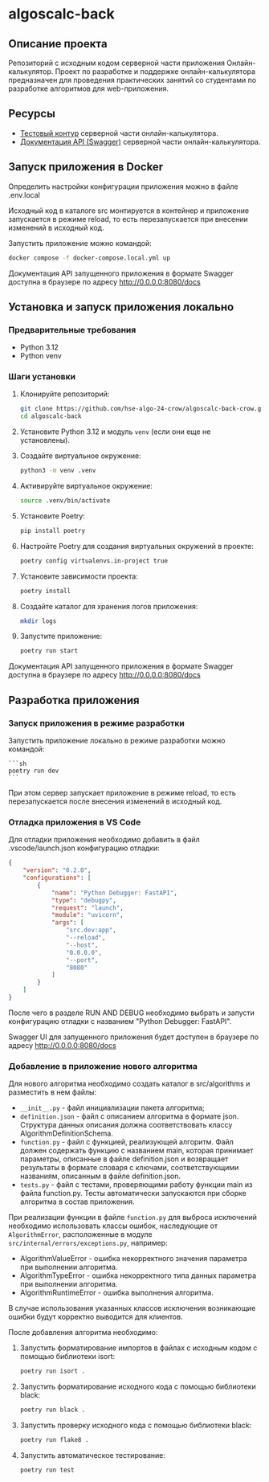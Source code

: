 # algoscalc-back

## Описание проекта
Репозиторий с исходным кодом серверной части приложения Онлайн-калькулятор. Проект по разработке и поддержке онлайн-калькулятора предназначен для проведения практических занятий со студентами по разработке алгоритмов для web-приложения.

## Ресурсы
- [Тестовый контур](https://crow.ommat.ru/api/algorithms) серверной части онлайн-калькулятора.
- [Документация API (Swagger)](https://crow.ommat.ru/docs) серверной части онлайн-калькулятора.

## Запуск приложения в Docker
Определить настройки конфигурации приложения можно в файле .env.local

Исходный код в каталоге src монтируется в контейнер и приложение запускается в режиме reload, то есть перезапускается при внесении изменений в исходный код.

Запустить приложение можно командой:

```sh
docker compose -f docker-compose.local.yml up
```

Документация API запущенного приложения в формате Swagger доступна в браузере по адресу http://0.0.0.0:8080/docs

## Установка и запуск приложения локально
### Предварительные требования
- Python 3.12
- Python venv

### Шаги установки
1. Клонируйте репозиторий:

    ```sh
    git clone https://github.com/hse-algo-24-crow/algoscalc-back-crow.git
    cd algoscalc-back
    ```

2. Установите Python 3.12 и модуль `venv` (если они еще не установлены).

3. Создайте виртуальное окружение:

    ```sh
    python3 -m venv .venv
    ```

4. Активируйте виртуальное окружение:

    ```sh
    source .venv/bin/activate
    ```

5. Установите Poetry:

    ```sh
    pip install poetry
    ```

6. Настройте Poetry для создания виртуальных окружений в проекте:

    ```sh
    poetry config virtualenvs.in-project true
    ```

7. Установите зависимости проекта:

    ```sh
    poetry install
    ```

8.  Создайте каталог для хранения логов приложения:

    ```sh
    mkdir logs
    ```

9.  Запустите приложение:

    ```sh
    poetry run start
    ```

Документация API запущенного приложения в формате Swagger доступна в браузере по адресу http://0.0.0.0:8080/docs

## Разработка приложения

### Запуск приложения в режиме разработки

Запустить приложение локально в режиме разработки можно командой:

    ```sh
    poetry run dev
    ```

При этом сервер запускает приложение в режиме reload, то есть перезапускается после внесения изменений в исходный код.

### Отладка приложения в VS Code

Для отладки приложения необходимо добавить в файл .vscode/launch.json конфигурацию отладки:

```json
{
    "version": "0.2.0",
    "configurations": [
        {
            "name": "Python Debugger: FastAPI",
            "type": "debugpy",
            "request": "launch",
            "module": "uvicorn",
            "args": [
                "src.dev:app",
                "--reload",
                "--host",
                "0.0.0.0",
                "--port",
                "8080"
            ]
        }
    ]
}
```

После чего в разделе RUN AND DEBUG необходимо выбрать и запусти конфигурацию отладки с названием "Python Debugger: FastAPI".

Swagger UI для запущенного приложения будет доступен в браузере по адресу http://0.0.0.0:8080/docs

### Добавление в приложение нового алгоритма

Для нового алгоритма необходимо создать каталог в src/algorithms и разместить в нем файлы:
- `__init__.py` - файл инициализации пакета алгоритма;
- `definition.json` - файл с описанием алгоритма в формате json. Структура данных описания должна соответствовать классу AlgorithmDefinitionSchema.
- `function.py` - файл с функцией, реализующей алгоритм. Файл должен содержать функцию с названием main, которая принимает параметры, описанные в файле definition.json и возвращает результаты в формате словаря с ключами, соответствующими названиям, описанным в файле definition.json.
- `tests.py` - файл с тестами, проверяющими работу функции main из файла function.py. Тесты автоматически запускаются при сборке алгоритма в состав приложения.

При реализации функции в файле `function.py` для выброса исключений необходимо использовать классы ошибок, наследующие от `AlgorithmError`, расположенные в модуле `src/internal/errors/exceptions.py`, например:
- AlgorithmValueError - ошибка некорректного значения параметра при выполнении алгоритма.
- AlgorithmTypeError - ошибка некорректного типа данных параметра при выполнении алгоритма.
- AlgorithmRuntimeError - ошибка выполнения алгоритма.

В случае использования указанных классов исключения возникающие ошибки будут корректно выводится для клиентов.

После добавления алгоритма необходимо:
1. Запустить форматирование импортов в файлах с исходным кодом с помощью библиотеки isort:

    ```sh
    poetry run isort .
    ```

2. Запустить форматирование исходного кода с помощью библиотеки black:

    ```sh
    poetry run black .
    ```

3. Запустить проверку исходного кода с помощью библиотеки black:

    ```sh
    poetry run flake8 .
    ```

4. Запустить автоматическое тестирование:

    ```sh
    poetry run test
    ```
